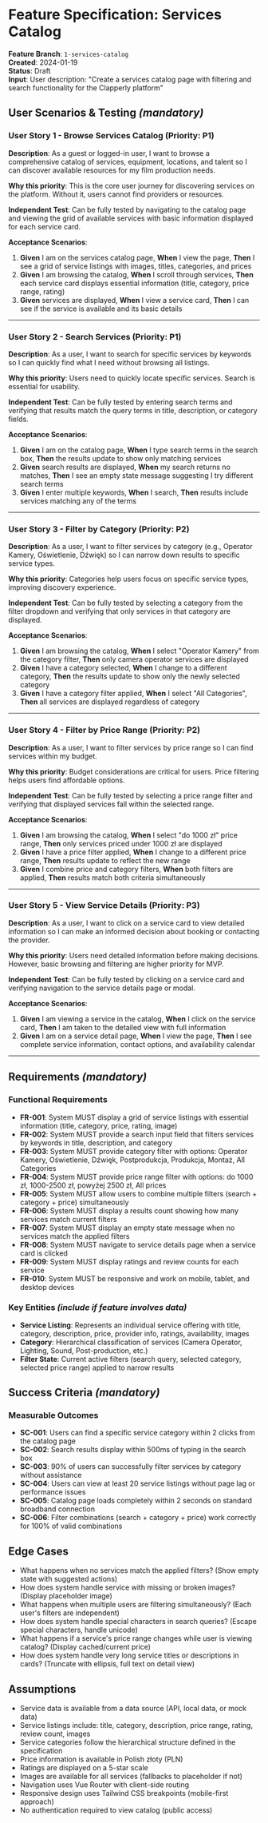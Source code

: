 # Feature Specification: Services Catalog

**Feature Branch**: `1-services-catalog`  
**Created**: 2024-01-19  
**Status**: Draft  
**Input**: User description: "Create a services catalog page with filtering and search functionality for the Clapperly platform"

## User Scenarios & Testing *(mandatory)*

### User Story 1 - Browse Services Catalog (Priority: P1)

**Description**: As a guest or logged-in user, I want to browse a comprehensive catalog of services, equipment, locations, and talent so I can discover available resources for my film production needs.

**Why this priority**: This is the core user journey for discovering services on the platform. Without it, users cannot find providers or resources.

**Independent Test**: Can be fully tested by navigating to the catalog page and viewing the grid of available services with basic information displayed for each service card.

**Acceptance Scenarios**:

1. **Given** I am on the services catalog page, **When** I view the page, **Then** I see a grid of service listings with images, titles, categories, and prices
2. **Given** I am browsing the catalog, **When** I scroll through services, **Then** each service card displays essential information (title, category, price range, rating)
3. **Given** services are displayed, **When** I view a service card, **Then** I can see if the service is available and its basic details

---

### User Story 2 - Search Services (Priority: P1)

**Description**: As a user, I want to search for specific services by keywords so I can quickly find what I need without browsing all listings.

**Why this priority**: Users need to quickly locate specific services. Search is essential for usability.

**Independent Test**: Can be fully tested by entering search terms and verifying that results match the query terms in title, description, or category fields.

**Acceptance Scenarios**:

1. **Given** I am on the catalog page, **When** I type search terms in the search box, **Then** the results update to show only matching services
2. **Given** search results are displayed, **When** my search returns no matches, **Then** I see an empty state message suggesting I try different search terms
3. **Given** I enter multiple keywords, **When** I search, **Then** results include services matching any of the terms

---

### User Story 3 - Filter by Category (Priority: P2)

**Description**: As a user, I want to filter services by category (e.g., Operator Kamery, Oświetlenie, Dźwięk) so I can narrow down results to specific service types.

**Why this priority**: Categories help users focus on specific service types, improving discovery experience.

**Independent Test**: Can be fully tested by selecting a category from the filter dropdown and verifying that only services in that category are displayed.

**Acceptance Scenarios**:

1. **Given** I am browsing the catalog, **When** I select "Operator Kamery" from the category filter, **Then** only camera operator services are displayed
2. **Given** I have a category selected, **When** I change to a different category, **Then** the results update to show only the newly selected category
3. **Given** I have a category filter applied, **When** I select "All Categories", **Then** all services are displayed regardless of category

---

### User Story 4 - Filter by Price Range (Priority: P2)

**Description**: As a user, I want to filter services by price range so I can find services within my budget.

**Why this priority**: Budget considerations are critical for users. Price filtering helps users find affordable options.

**Independent Test**: Can be fully tested by selecting a price range filter and verifying that displayed services fall within the selected range.

**Acceptance Scenarios**:

1. **Given** I am browsing the catalog, **When** I select "do 1000 zł" price range, **Then** only services priced under 1000 zł are displayed
2. **Given** I have a price filter applied, **When** I change to a different price range, **Then** results update to reflect the new range
3. **Given** I combine price and category filters, **When** both filters are applied, **Then** results match both criteria simultaneously

---

### User Story 5 - View Service Details (Priority: P3)

**Description**: As a user, I want to click on a service card to view detailed information so I can make an informed decision about booking or contacting the provider.

**Why this priority**: Users need detailed information before making decisions. However, basic browsing and filtering are higher priority for MVP.

**Independent Test**: Can be fully tested by clicking on a service card and verifying navigation to the service details page or modal.

**Acceptance Scenarios**:

1. **Given** I am viewing a service in the catalog, **When** I click on the service card, **Then** I am taken to the detailed view with full information
2. **Given** I am on a service detail page, **When** I view the page, **Then** I see complete service information, contact options, and availability calendar

---

## Requirements *(mandatory)*

### Functional Requirements

- **FR-001**: System MUST display a grid of service listings with essential information (title, category, price, rating, image)
- **FR-002**: System MUST provide a search input field that filters services by keywords in title, description, and category
- **FR-003**: System MUST provide category filter with options: Operator Kamery, Oświetlenie, Dźwięk, Postprodukcja, Produkcja, Montaż, All Categories
- **FR-004**: System MUST provide price range filter with options: do 1000 zł, 1000-2500 zł, powyżej 2500 zł, All prices
- **FR-005**: System MUST allow users to combine multiple filters (search + category + price) simultaneously
- **FR-006**: System MUST display a results count showing how many services match current filters
- **FR-007**: System MUST display an empty state message when no services match the applied filters
- **FR-008**: System MUST navigate to service details page when a service card is clicked
- **FR-009**: System MUST display ratings and review counts for each service
- **FR-010**: System MUST be responsive and work on mobile, tablet, and desktop devices

### Key Entities *(include if feature involves data)*

- **Service Listing**: Represents an individual service offering with title, category, description, price, provider info, ratings, availability, images
- **Category**: Hierarchical classification of services (Camera Operator, Lighting, Sound, Post-production, etc.)
- **Filter State**: Current active filters (search query, selected category, selected price range) applied to narrow results

## Success Criteria *(mandatory)*

### Measurable Outcomes

- **SC-001**: Users can find a specific service category within 2 clicks from the catalog page
- **SC-002**: Search results display within 500ms of typing in the search box
- **SC-003**: 90% of users can successfully filter services by category without assistance
- **SC-004**: Users can view at least 20 service listings without page lag or performance issues
- **SC-005**: Catalog page loads completely within 2 seconds on standard broadband connection
- **SC-006**: Filter combinations (search + category + price) work correctly for 100% of valid combinations

## Edge Cases

- What happens when no services match the applied filters? (Show empty state with suggested actions)
- How does system handle service with missing or broken images? (Display placeholder image)
- What happens when multiple users are filtering simultaneously? (Each user's filters are independent)
- How does system handle special characters in search queries? (Escape special characters, handle unicode)
- What happens if a service's price range changes while user is viewing catalog? (Display cached/current price)
- How does system handle very long service titles or descriptions in cards? (Truncate with ellipsis, full text on detail view)

## Assumptions

- Service data is available from a data source (API, local data, or mock data)
- Service listings include: title, category, description, price range, rating, review count, images
- Service categories follow the hierarchical structure defined in the specification
- Price information is available in Polish złoty (PLN)
- Ratings are displayed on a 5-star scale
- Images are available for all services (fallbacks to placeholder if not)
- Navigation uses Vue Router with client-side routing
- Responsive design uses Tailwind CSS breakpoints (mobile-first approach)
- No authentication required to view catalog (public access)
